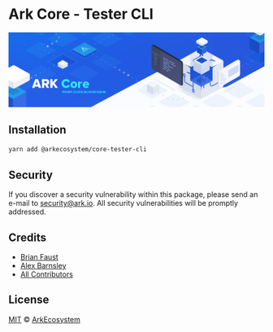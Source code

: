 # Ark Core - Tester CLI

<p align="center">
    <img src="./banner.png" />
</p>

## Installation

```bash
yarn add @arkecosystem/core-tester-cli
```

## Security

If you discover a security vulnerability within this package, please send an e-mail to security@ark.io. All security vulnerabilities will be promptly addressed.

## Credits

- [Brian Faust](https://github.com/faustbrian)
- [Alex Barnsley](https://github.com/alexbarnsley)
- [All Contributors](../../../../contributors)

## License

[MIT](LICENSE) © [ArkEcosystem](https://ark.io)
